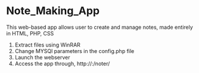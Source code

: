 # Note_Making_App
This web-based app allows user to create and manage notes, made entirely in HTML, PHP, CSS

1) Extract files using WinRAR
2) Change MYSQl parameters in the config.php file
3) Launch the webserver
4) Access the app through, http://<webserver>:<port number>/noter/
  
  
